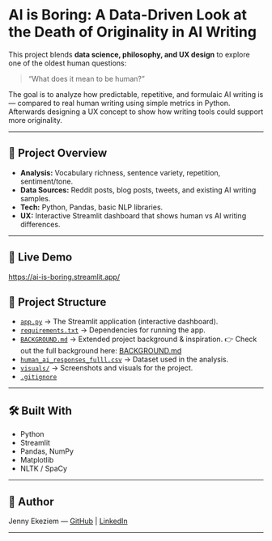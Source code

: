 # AI is Boring: A Data-Driven Look at the Death of Originality in AI Writing


This project blends **data science, philosophy, and UX design** to explore one of the oldest human questions:  
> “What does it mean to be human?”

The goal is to analyze how predictable, repetitive, and formulaic AI writing is — compared to real human writing using simple metrics in Python. Afterwards designing a UX concept to show how writing tools could support more originality.

---

## 🎯 Project Overview

- **Analysis:** Vocabulary richness, sentence variety, repetition, sentiment/tone.  
- **Data Sources:** Reddit posts, blog posts, tweets, and existing AI writing samples.  
- **Tech:** Python, Pandas, basic NLP libraries.  
- **UX:** Interactive Streamlit dashboard that shows human vs AI writing differences.

---

## 🔗 Live Demo
https://ai-is-boring.streamlit.app/

## 📂 Project Structure

- [`app.py`](app.py) → The Streamlit application (interactive dashboard).  
- [`requirements.txt`](requirements.txt) → Dependencies for running the app.  
- [`BACKGROUND.md`](BACKGROUND.md) → Extended project background & inspiration. 👉 Check out the full background here: [BACKGROUND.md](BACKGROUND.md)  
- [`human_ai_responses_fulll.csv`](human_ai_responses_fulll.csv) → Dataset used in the analysis.  
- [`visuals/`](visuals/) → Screenshots and visuals for the project.  
- [`.gitignore`](.gitignore)  
---

## 🛠 Built With
- Python  
- Streamlit  
- Pandas, NumPy  
- Matplotlib  
- NLTK / SpaCy

---

## 📜 Author
Jenny Ekeziem — [GitHub](https://github.com/jekeziem) | [LinkedIn](https://linkedin.com/in/jenny-ekeziem/)


---
